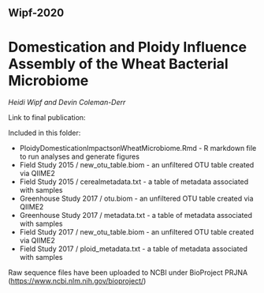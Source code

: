 ## Wipf-2020
# Domestication and Ploidy Influence Assembly of the Wheat Bacterial Microbiome
*Heidi Wipf and Devin Coleman-Derr*

Link to final publication: 

Included in this folder:
+ PloidyDomesticationImpactsonWheatMicrobiome.Rmd - R markdown file to run analyses and generate figures
+ Field Study 2015 / new_otu_table.biom - an unfiltered OTU table created via QIIME2
+ Field Study 2015 / cerealmetadata.txt - a table of metadata associated with samples
+ Greenhouse Study 2017 / otu.biom - an unfiltered OTU table created via QIIME2
+ Greenhouse Study 2017 / metadata.txt - a table of metadata associated with samples
+ Field Study 2017 / new_otu_table.biom - an unfiltered OTU table created via QIIME2
+ Field Study 2017 / ploid_metadata.txt - a table of metadata associated with samples

Raw sequence files have been uploaded to NCBI under BioProject PRJNA (https://www.ncbi.nlm.nih.gov/bioproject/)
